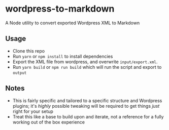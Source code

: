 # wordpress-to-markdown

A Node utility to convert exported Wordpress XML to Markdown

## Usage

- Clone this repo
- Run `yarn` or `npm install` to install dependencies
- Export the XML file from wordpress, and overwrite `input/export.xml`.
- Run `yarn build` or `npm run build` which will run the script and export to `output`

## Notes

- This is fairly specific and tailored to a specific structure and Wordpress plugins; it's _highly_ possible tweaking will be required to get things _just_ right for your setup
- Treat this like a base to build upon and iterate, not a reference for a fully working out of the box experience
